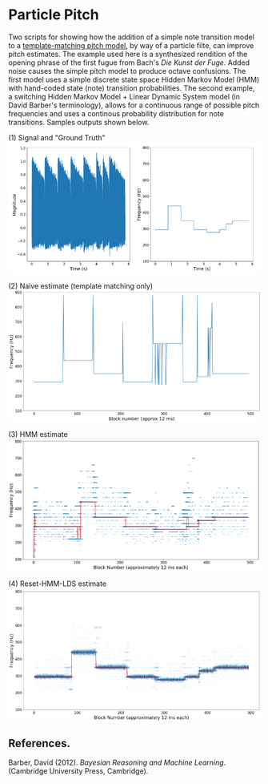 # Particle Pitch
Two scripts for showing how the addition of a simple note transition model to a 
[template-matching pitch model](https://github.com/analogouscircuit/pyscfb), by way of a particle filte,
can improve pitch
estimates.  The example used here is a synthesized rendition of the opening 
phrase of the first fugue from Bach's _Die Kunst der Fuge_.  Added noise
causes the simple pitch model to produce octave confusions.  The first model
uses a simple discrete state space Hidden Markov Model (HMM) with hand-coded
state (note) transition probabilities.  The second example, a switching Hidden
Markov Model + Linear Dynamic System model (in David Barber's terminology), allows
for a continuous range of possible pitch frequencies and uses a continous probability
distribution for note transitions.  Samples outputs shown below.

(1) Signal and "Ground Truth"
![Signal and GT](/images/signal_and_gt.png)


(2) Naive estimate (template matching only)
![naive](/images/naive.png)

(3) HMM estimate
![HMM](/images/HMM.png)

(4) Reset-HMM-LDS estimate
![Reset-HMM-LDS](/images/reset_HMM_LDS.png)

## References.

Barber, David (2012). _Bayesian Reasoning and Machine Learning_. (Cambridge University Press, Cambridge).
